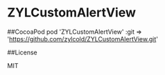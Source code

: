 # ZYLCustomAlertView

##CocoaPod
  pod 'ZYLCustomAlertView' :git => 'https://github.com/zylcold/ZYLCustomAlertView.git'
  
##License

  MIT

